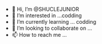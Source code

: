 - 👋 Hi, I’m @SHUCLEJUNIOR
- 👀 I’m interested in ...codding
- 🌱 I’m currently learning ... codding
- 💞️ I’m looking to collaborate on ...
- 📫 How to reach me ...

<!---
SHUCLEJUNIOR/SHUCLEJUNIOR is a ✨ special ✨ repository because its `README.md` (this file) appears on your GitHub profile.
You can click the Preview link to take a look at your changes.
--->
